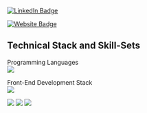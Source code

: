 
<!-- [![Braydon's GitHub Banner](./assets/GitHubHeader.png)](https://braydoncoyer.dev) -->


<!-- Social Badges -->
[![LinkedIn Badge](https://img.shields.io/badge/LinkedIn-Profile-informational?style=for-the-badge&logo=linkedin&logoColor=white&color=0D76A8)](https://www.linkedin.com/in/adnanalazad/)

[![Website Badge](https://img.shields.io/badge/LinkedIn-Profile-informational?style=for-the-badge&logo=linkedin&logoColor=white&color=0D76A8)](https://www.linkedin.com/in/adnanalazad/)


## Technical Stack and Skill-Sets
Programming Languages <br >
[](https://img.shields.io/badge/Code-Angular-informational?style=flat&logo=angular&logoColor=white&color=4AB197)
![](https://img.shields.io/badge/Code-Java-informational?style=for-the-badge&logo=appveyor)


Front-End Development Stack <br/>
[](https://img.shields.io/badge/Style-CSS-informational?style=flat&logo=css3&logoColor=white&color=4AB197)
![](https://img.shields.io/badge/Code-React-informational?style=for-the-badge&logo=react)

![](https://img.shields.io/badge/Code-CSS3-informational?style=for-the-badge&logo=css3)
![](https://img.shields.io/badge/Code-HTML5-informational?style=for-the-badge&logo=html5)
![](https://img.shields.io/badge/Code-JavaScriptES6-informational?style=for-the-badge&logo=javascript)
